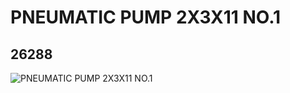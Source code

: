 # PNEUMATIC PUMP 2X3X11 NO.1
## 26288
![PNEUMATIC PUMP 2X3X11 NO.1](https://lc-www-live-s.legocdn.com/media/bricks/5/2/6152004.jpg)
